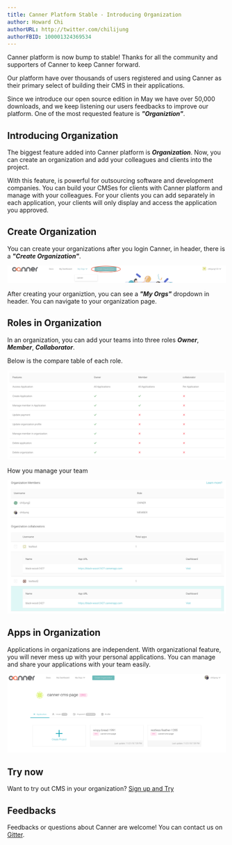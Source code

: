 ```yaml
---
title: Canner Platform Stable - Introducing Organization
author: Howard Chi
authorURL: http://twitter.com/chilijung
authorFBID: 100001324369534
---
```


Canner platform is now bump to stable! Thanks for all the community and supporters of Canner to keep Canner forward.

Our platform have over thousands of users registered and using Canner as their primary select of building their CMS in their applications.

<!--truncate-->

Since we introduce our open source edition in May we have over 50,000 downloads, and we keep listening our users feedbacks to improve our platform. One of the most requested feature is ***"Organiztion"***.

## Introducing Organization

The biggest feature added into Canner platform is ***Organization***. Now, you can create an organization and add your colleagues and clients into the project.

With this feature, is powerful for outsourcing software and development companies. You can build your CMSes for clients with Canner platform and manage with your colleagues. For your clients you can add separately in each application, your clients will only display and access the application you approved.

## Create Organization

You can create your organizations after you login Canner, in header, there is a ***"Create Organization"***.

![create btn](/blog/org/create_btn.png)

After creating your organiztion, you can see a ***"My Orgs"*** dropdown in header. You can navigate to your organization page.

## Roles in Organization

In an organization, you can add your teams into three roles ***Owner***, ***Member***, ***Collaborator***.

Below is the compare table of each role.

![org auth](/blog/org/org_auth.png)

How you manage your team

![org members](/blog/org/org_members.png)

## Apps in Organization

Applications in organizations are independent. With organizational feature, you will never mess up with your personal applications. You can manage and share your applications with your team easily. 

![org apps](/blog/org/org_apps.png)

## Try now

Want to try out CMS in your organization? [Sign up and Try](/forms/new_user)

## Feedbacks

Feedbacks or questions about Canner are welcome! You can contact us on [Gitter](https://gitter.im/Canner/CannerCMS).
